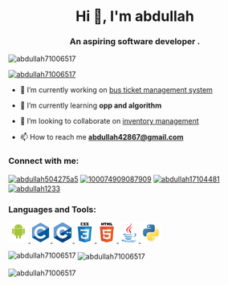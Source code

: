 <h1 align="center">Hi 👋, I'm abdullah</h1>
<h3 align="center">An aspiring software developer .</h3>

<p align="left"> <img src="https://komarev.com/ghpvc/?username=abdullah71006517&label=Profile%20views&color=0e75b6&style=flat" alt="abdullah71006517" /> </p>

<p align="left"> <a href="https://github.com/ryo-ma/github-profile-trophy"><img src="https://github-profile-trophy.vercel.app/?username=abdullah71006517" alt="abdullah71006517" /></a> </p>

- 🔭 I’m currently working on [bus ticket management system](https://github.com/abdullah71006517/console-base-project-/blob/main/BUS%20ticket)

- 🌱 I’m currently learning **opp and algorithm**

- 👯 I’m looking to collaborate on [inventory management](https://github.com/abdullah71006517/console-base-project-/blob/main/project%202.c)

- 📫 How to reach me **abdullah42867@gmail.com**

<h3 align="left">Connect with me:</h3>
<p align="left">
<a href="https://linkedin.com/in/abdullah504275a5" target="blank"><img align="center" src="https://raw.githubusercontent.com/rahuldkjain/github-profile-readme-generator/master/src/images/icons/Social/linked-in-alt.svg" alt="abdullah504275a5" height="30" width="40" /></a>
<a href="https://fb.com/100074909087909" target="blank"><img align="center" src="https://raw.githubusercontent.com/rahuldkjain/github-profile-readme-generator/master/src/images/icons/Social/facebook.svg" alt="100074909087909" height="30" width="40" /></a>
<a href="https://www.hackerrank.com/abdullah17104481" target="blank"><img align="center" src="https://raw.githubusercontent.com/rahuldkjain/github-profile-readme-generator/master/src/images/icons/Social/hackerrank.svg" alt="abdullah17104481" height="30" width="40" /></a>
<a href="https://codeforces.com/profile/abdullah1233" target="blank"><img align="center" src="https://raw.githubusercontent.com/rahuldkjain/github-profile-readme-generator/master/src/images/icons/Social/codeforces.svg" alt="abdullah1233" height="30" width="40" /></a>
</p>

<h3 align="left">Languages and Tools:</h3>
<p align="left"> <a href="https://developer.android.com" target="_blank" rel="noreferrer"> <img src="https://raw.githubusercontent.com/devicons/devicon/master/icons/android/android-original-wordmark.svg" alt="android" width="40" height="40"/> </a> <a href="https://www.cprogramming.com/" target="_blank" rel="noreferrer"> <img src="https://raw.githubusercontent.com/devicons/devicon/master/icons/c/c-original.svg" alt="c" width="40" height="40"/> </a> <a href="https://www.w3schools.com/cpp/" target="_blank" rel="noreferrer"> <img src="https://raw.githubusercontent.com/devicons/devicon/master/icons/cplusplus/cplusplus-original.svg" alt="cplusplus" width="40" height="40"/> </a> <a href="https://www.w3schools.com/css/" target="_blank" rel="noreferrer"> <img src="https://raw.githubusercontent.com/devicons/devicon/master/icons/css3/css3-original-wordmark.svg" alt="css3" width="40" height="40"/> </a> <a href="https://www.w3.org/html/" target="_blank" rel="noreferrer"> <img src="https://raw.githubusercontent.com/devicons/devicon/master/icons/html5/html5-original-wordmark.svg" alt="html5" width="40" height="40"/> </a> <a href="https://www.java.com" target="_blank" rel="noreferrer"> <img src="https://raw.githubusercontent.com/devicons/devicon/master/icons/java/java-original.svg" alt="java" width="40" height="40"/> </a> <a href="https://www.python.org" target="_blank" rel="noreferrer"> <img src="https://raw.githubusercontent.com/devicons/devicon/master/icons/python/python-original.svg" alt="python" width="40" height="40"/> </a> </p>

<p><img align="left" src="https://github-readme-stats.vercel.app/api/top-langs?username=abdullah71006517&show_icons=true&locale=en&layout=compact" alt="abdullah71006517" /></p>

<p>&nbsp;<img align="center" src="https://github-readme-stats.vercel.app/api?username=abdullah71006517&show_icons=true&locale=en" alt="abdullah71006517" /></p>

<p><img align="center" src="https://github-readme-streak-stats.herokuapp.com/?user=abdullah71006517&" alt="abdullah71006517" /></p>
